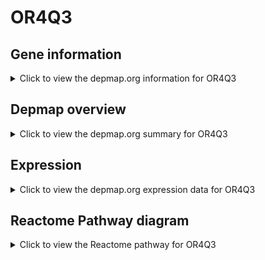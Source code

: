 <h1>OR4Q3</h1>

<h2>Gene information</h2>
<details>
  <summary>Click to view the depmap.org information for OR4Q3</summary>
  <p><a href="https://depmap.org/portal/gene/OR4Q3?tab=about" target="_BLANK">Open page in a new tab...</a></p>
  <iframe src="https://depmap.org/portal/gene/OR4Q3?tab=about" style="border:none;width:100%;height:800px"></iframe>
</details>

<h2>Depmap overview</h2>
<details>
  <summary>Click to view the depmap.org summary for OR4Q3</summary>
  <p><a href="https://depmap.org/portal/gene/OR4Q3?tab=overview" target="_BLANK">Open page in a new tab...</a></p>
  <iframe src="https://depmap.org/portal/gene/OR4Q3?tab=overview" style="border:none;width:100%;height:800px"></iframe>
</details>

<h2>Expression</h2>
<details>
  <summary>Click to view the depmap.org expression data for OR4Q3</summary>
  <p><a href="https://depmap.org/portal/gene/OR4Q3?tab=characterization" target="_BLANK">Open page in a new tab...</a></p>
  <iframe src="https://depmap.org/portal/gene/OR4Q3?tab=characterization" style="border:none;width:100%;height:800px"></iframe>
</details>



<h2>Reactome Pathway diagram</h2>
<details>
  <summary>Click to view the Reactome pathway for OR4Q3</summary>
  <p><a href="https://reactome.org/PathwayBrowser/#/R-HSA-381753" target="_BLANK">Open page in a new tab...</a></p>
  <p>Olfactory Signaling Pathway</p>
<iframe src="https://reactome.org/PathwayBrowser/#/R-HSA-381753" style="border:none;width:100%;height:800px"></iframe>
</details>



